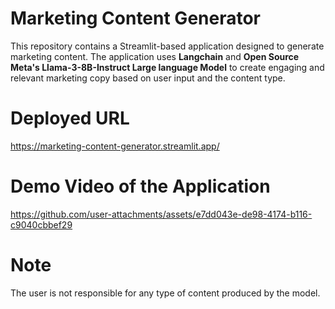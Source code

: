 # Marketing Content Generator

This repository contains a Streamlit-based application designed to generate marketing content. The application uses **Langchain** and **Open Source Meta's Llama-3-8B-Instruct Large language Model** to create engaging and relevant marketing copy based on user input and the content type.

# Deployed URL

https://marketing-content-generator.streamlit.app/

# Demo Video of the Application

https://github.com/user-attachments/assets/e7dd043e-de98-4174-b116-c9040cbbef29

# Note

The user is not responsible for any type of content produced by the model.
